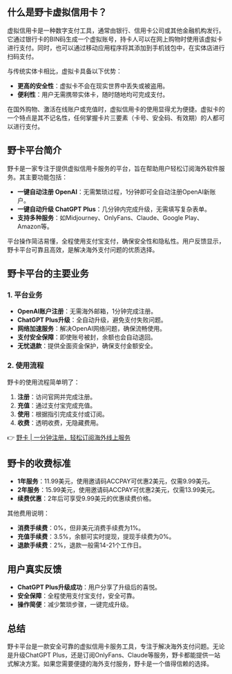 ## 什么是野卡虚拟信用卡？

虚拟信用卡是一种数字支付工具，通常由银行、信用卡公司或其他金融机构发行。它通过银行卡的BIN码生成一个虚拟账号，持卡人可以在网上购物时使用该虚拟卡进行支付。同时，也可以通过移动应用程序将其添加到手机钱包中，在实体店进行扫码支付。

与传统实体卡相比，虚拟卡具备以下优势：

- **更高的安全性**：虚拟卡不会在现实世界中丢失或被盗用。
- **便利性**：用户无需携带实体卡，随时随地均可完成支付。

在国外购物、激活在线账户或充值时，虚拟信用卡的使用显得尤为便捷。虚拟卡的一个特点是其不记名性，任何掌握卡片三要素（卡号、安全码、有效期）的人都可以进行支付。

## 野卡平台简介

野卡是一家专注于提供虚拟信用卡服务的平台，旨在帮助用户轻松订阅海外软件服务。其主要功能包括：

- **一键自动注册 OpenAI**：无需繁琐过程，1分钟即可全自动注册OpenAI新账户。
- **一键自动升级 ChatGPT Plus**：几分钟内完成升级，无需填写复杂表单。
- **支持多种服务**：如Midjourney、OnlyFans、Claude、Google Play、Amazon等。

平台操作简洁易懂，全程使用支付宝支付，确保安全性和隐私性。用户反馈显示，野卡平台可靠且高效，是解决海外支付问题的优质选择。

## 野卡平台的主要业务

### 1. 平台业务

- **OpenAI账户注册**：无需海外邮箱，1分钟完成注册。
- **ChatGPT Plus升级**：全自动升级，避免支付失败问题。
- **网络加速服务**：解决OpenAI网络问题，确保流畅使用。
- **支付安全保障**：即使账号被封，余额也会自动退回。
- **无忧退款**：提供全面资金保护，确保支付金额安全。

### 2. 使用流程

野卡的使用流程简单明了：

1. **注册**：访问官网并完成注册。
2. **充值**：通过支付宝完成充值。
3. **使用**：根据指引完成支付或订阅。
4. **收费**：透明收费，无隐藏费用。

👉 [野卡 | 一分钟注册，轻松订阅海外线上服务](https://bit.ly/bewildcard)

## 野卡的收费标准

- **1年服务**：11.99美元，使用邀请码ACCPAY可优惠2美元，仅需9.99美元。
- **2年服务**：15.99美元，使用邀请码ACCPAY可优惠2美元，仅需13.99美元。
- **续费优惠**：2年后可享受9.99美元的优惠续费价格。

其他费用说明：

- **消费手续费**：0%，但非美元消费手续费为1%。
- **充值手续费**：3.5%，余额可实时提现，提现手续费为0%。
- **退款手续费**：2%，退款一般需14-21个工作日。

## 用户真实反馈

- **ChatGPT Plus升级成功**：用户分享了升级后的喜悦。
- **安全保障**：全程使用支付宝支付，安全可靠。
- **操作简便**：减少繁琐步骤，一键完成升级。

## 总结

野卡平台是一款安全可靠的虚拟信用卡服务工具，专注于解决海外支付问题。无论是升级ChatGPT Plus，还是订阅OnlyFans、Claude等服务，野卡都能提供一站式解决方案。如果您需要便捷的海外支付服务，野卡是一个值得信赖的选择。